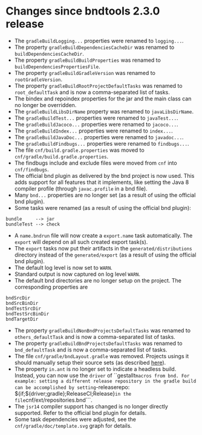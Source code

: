 # Changes since bndtools 2.3.0 release

* The ```gradleBuildLogging...``` properties were renamed
  to ```logging...```.
* The property ```gradleBuildDependenciesCacheDir``` was renamed
  to ```buildDependenciesCacheDir```.
* The property ```gradleBuildBuildProperties``` was renamed
  to ```buildDependenciesPropertiesFile```.
* The property ```gradleBuildGradleVersion``` was renamed
  to ```rootGradleVersion```.
* The property ```gradleBuildRootProjectDefaultTasks``` was renamed
  to ```root_defaultTask``` and is now a comma-separated list of tasks.
* The bindex and repoindex properties for the jar and the main class can no
  longer be overridden.
* The ```gradleBuildLibsDirName``` property was renamed
  to ```javaLibsDirName```.
* The ```gradleBuildTest...``` properties were renamed
  to ```javaTest...```.
* The ```gradleBuildJacoco...``` properties were renamed
  to ```jacoco...```.
* The ```gradleBuildIndex...``` properties were renamed
  to ```index...```.
* The ```gradleBuildJavaDoc...``` properties were renamed
  to ```javadoc...```.
* The ```gradleBuildFindbugs...``` properties were renamed
  to ```findbugs...```.
* The file ```cnf/build.gradle.properties``` was moved
  to ```cnf/gradle/build.gradle.properties```.
* The findbugs include and exclude files were moved from ```cnf```
  into ```cnf/findbugs```.
* The official bnd plugin as delivered by the bnd project is now used. This adds
  support for all features that it implements, like setting the Java 8 compiler
  profile (through ```javac.profile``` in a bnd file).
* Many ```bnd...``` properties are no longer set  (as a result of using the
  official bnd plugin).
* Some tasks were renamed (as a result of using the official bnd plugin):

```
bundle     --> jar
bundleTest --> check
```

* A ```name.bndrun``` file will now create a ```export.name```  task
  automatically. The ```export``` will depend on all such created export
  task(s).
* The ```export``` tasks now put their artifacts in
  the ```generated/distributions``` directory instead of
  the ```generated/export``` (as a result of using the official bnd plugin).
* The default log level is now set to ```WARN```.
* Standard output is now captured on log level ```WARN```.
* The default bnd directories are no longer setup on the project. The
  corresponding properties are

```
bndSrcDir
bndSrcBinDir
bndTestSrcDir
bndTestSrcBinDir
bndTargetDir
```

* The property ```gradleBuildNonBndProjectsDefaultTasks``` was renamed
  to ```others_defaultTask``` and is now a comma-separated list of tasks.
* The property ```gradleBuildBndProjectsDefaultTasks``` was renamed
  to ```bnd_defaultTask``` and is now a comma-separated list of tasks.
* The file ```cnf/gradle/bndLayout.gradle``` was removed. Projects usings it
  should manually setup their source sets
  (as described [here](#AddingJavaProjectsToTheBuild)).
* The property ```in.ant``` is no longer set to indicate a headless build.
  Instead, you can now use the ```driver``` of ``gestallt``` macros from bnd.
  For example: setting a different release repository in the gradle build can
  be accomplished by
  setting ```-releaserepo: ${if;${driver;gradle};ReleaseCI;Release}``` in the
  file ```cnf/ext/repositories.bnd```.
* The ```jsr14``` compiler support has changed is no longer directly supported.
  Refer to the official bnd plugin for details.
* Some task dependencies were adjusted, see
  the ```cnf/gradle/doc/template.svg``` graph for details.
